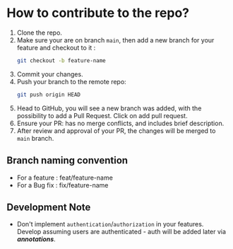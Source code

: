 # How to contribute to the repo?
1. Clone the repo.  
2. Make sure your are on branch `main`, then add a new branch for your feature and checkout to it :
    ```bash
    git checkout -b feature-name
    ```
3. Commit your changes.
4. Push your branch to the remote repo:
    ```bash
    git push origin HEAD
    ```
5. Head to GitHub, you will see a new branch was added, with the possibility to add a Pull Request. Click on add pull request.
6. Ensure your PR: has no merge conflicts, and includes brief description.
7. After review and approval of your PR, the changes will be merged to `main` branch.

## Branch naming convention
- For a feature : feat/feature-name
- For a Bug fix : fix/feature-name

## Development Note
- Don't implement `authentication`/`authorization` in your features. Develop assuming users are authenticated - auth will be added later via **_annotations_**.
